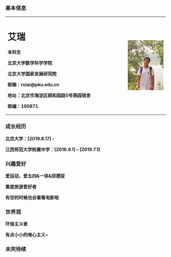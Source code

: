 ### 基本信息
<table border="0">
  <tr>
    <td width="75%">
      <h1>艾瑞</h1>
      <p><b>本科生</b></p> 
      <p><b>北京大学数学科学学院</b></p>
      <p><b>北京大学国家发展研究院</b></p>
      <p><b>邮箱：ruiai@pku.edu.cn</b></p>
      <p><b>地址：北京市海淀区颐和园路5号燕园宿舍 </b></p>
      <p><b>邮编：100871</b></p>
    </td>
    <td width="25%">
      <img src="/photo of myself.jpg" width="100%">      
    </td>
  </tr>
</table>

### 成长经历
<p><b>北京大学：[2019.8.17] -</b></p> 
<p><b>江西师范大学附属中学：[2016.9.1] – [2019.7.1] </b></p> 

### 兴趣爱好
<p><b>爱运动，爱五四&一体&邱德拔</b></p> 
<p><b>重度旅游爱好者</b></p> 
<p><b>有空的时候也会看看电影啦</b></p> 

### 世界观
<p><b>环保主义者</b></p> 
<p><b>有点小小的唯心主义~</b></p> 

### 未完待续
